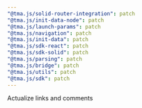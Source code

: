 ```yaml
---
"@tma.js/solid-router-integration": patch
"@tma.js/init-data-node": patch
"@tma.js/launch-params": patch
"@tma.js/navigation": patch
"@tma.js/init-data": patch
"@tma.js/sdk-react": patch
"@tma.js/sdk-solid": patch
"@tma.js/parsing": patch
"@tma.js/bridge": patch
"@tma.js/utils": patch
"@tma.js/sdk": patch
---
```


Actualize links and comments
